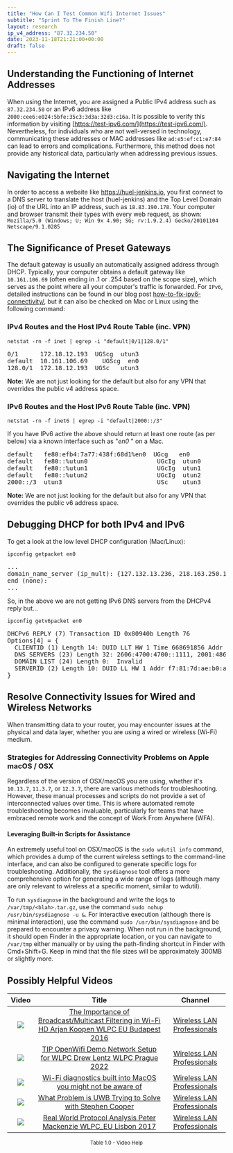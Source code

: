 ```yaml
---
title: "How Can I Test Common Wifi Internet Issues"
subtitle: "Sprint To The Finish Line?"
layout: research
ip_v4_address: "87.32.234.50"
date: 2023-11-18T21:21:00+00:00
draft: false
---
```


## Understanding the Functioning of Internet Addresses

When using the Internet, you are assigned a Public IPv4 address such as ```87.32.234.50``` or an IPv6 address like ```2000:cee6:e024:5bfe:35c3:3d3a:32d3:c16a```. It is possible to verify this information by visiting [https://test-ipv6.com/](https://test-ipv6.com/). Nevertheless, for individuals who are not well-versed in technology, communicating these addresses or MAC addresses like ```ad:e5:ef:c1:e7:84``` can lead to errors and complications. Furthermore, this method does not provide any historical data, particularly when addressing previous issues.
## Navigating the Internet
In order to access a website like https://huel-jenkins.io, you first connect to a DNS server to translate the host (huel-jenkins) and the Top Level Domain (io) of the URL into an IP address, such as ```18.83.190.178```. Your computer and browser transmit their types with every web request, as shown: <br>```Mozilla/5.0 (Windows; U; Win 9x 4.90; SG; rv:1.9.2.4) Gecko/20101104 Netscape/9.1.0285```
## The Significance of Preset Gateways
The default gateway is usually an automatically assigned address through DHCP. Typically, your computer obtains a default gateway like ```10.161.106.69``` (often ending in .1 or .254 based on the scope size), which serves as the point where all your computer's traffic is forwarded. For ```IPv6```, detailed instructions can be found in our blog post [how-to-fix-ipv6-connectivity/](/blog/how-to-fix-ipv6-connectivity/), but it can also be checked on Mac or Linux using the following command:
### IPv4 Routes and the Host IPv4 Route Table (inc. VPN)
```netstat -rn -f inet | egrep -i "default|0/1|128.0/1"```

<pre>
0/1      172.18.12.193  UGScg  utun3
default  10.161.106.69    UGScg  en0
128.0/1  172.18.12.193  UGSc   utun3</pre>

**Note:** We are not just looking for the default but also for any VPN that overrides the public v4 address space.

### IPv6 Routes and the Host IPv6 Route Table (inc. VPN)
```netstat -rn -f inet6 | egrep -i "default|2000::/3"```

If you have IPv6 active the above should return at least one route (as per below) via a known interface such as "_en0_ " on a Mac. 

<pre>
default   fe80:efb4:7a77:438f:68d1%en0  UGcg   en0
default   fe80::%utun0                   UGcIg  utun0
default   fe80::%utun1                   UGcIg  utun1
default   fe80::%utun2                   UGcIg  utun2
2000::/3  utun3                          USc    utun3</pre>

**Note:** We are not just looking for the default but also for any VPN that overrides the public v6 address space.
<br>

## Debugging DHCP for both IPv4 and IPv6

To get a look at the low level DHCP configuration (Mac/Linux): 

```ipconfig getpacket en0```

<pre>
...
domain_name_server (ip_mult): {127.132.13.236, 218.163.250.160}
end (none):
...</pre>

So, in the above we are not getting IPv6 DNS servers from the DHCPv4 reply but...

```ipconfig getv6packet en0```

<pre>
DHCPv6 REPLY (7) Transaction ID 0x80940b Length 76
Options[4] = {
  CLIENTID (1) Length 14: DUID LLT HW 1 Time 668691856 Addr ad:e5:ef:c1:e7:84
  DNS_SERVERS (23) Length 32: 2606:4700:4700::1111, 2001:4860:4860::8844
  DOMAIN_LIST (24) Length 0:  Invalid
  SERVERID (2) Length 10: DUID LL HW 1 Addr f7:81:7d:ae:b0:ae
}</pre>




## Resolve Connectivity Issues for Wired and Wireless Networks
When transmitting data to your router, you may encounter issues at the physical and data layer, whether you are using a wired or wireless (Wi-Fi) medium.
### Strategies for Addressing Connectivity Problems on Apple macOS / OSX
Regardless of the version of OSX/macOS you are using, whether it's ```10.13.7```, ```11.3.7```, or ```12.3.7```, there are various methods for troubleshooting. However, these manual processes and scripts do not provide a set of interconnected values over time. This is where automated remote troubleshooting becomes invaluable, particularly for teams that have embraced remote work and the concept of Work From Anywhere (WFA).
#### Leveraging Built-in Scripts for Assistance
An extremely useful tool on OSX/macOS is the ```sudo wdutil info``` command, which provides a dump of the current wireless settings to the command-line interface, and can also be configured to generate specific logs for troubleshooting. Additionally, the ```sysdiagnose``` tool offers a more comprehensive option for generating a wide range of logs (although many are only relevant to wireless at a specific moment, similar to wdutil).

To run ```sysdiagnose``` in the background and write the logs to ```/var/tmp/<blah>.tar.gz```, use the command ```sudo nohup /usr/bin/sysdiagnose -u &```. For interactive execution (although there is minimal interaction), use the command ```sudo /usr/bin/sysdiagnose``` and be prepared to encounter a privacy warning. When not run in the background, it should open Finder in the appropriate location, or you can navigate to ```/var/tmp``` either manually or by using the path-finding shortcut in Finder with Cmd+Shift+G. Keep in mind that the file sizes will be approximately 300MB or slightly more.
## Possibly Helpful Videos

<link href="/plugins/lity/css/lity.min.css" rel="stylesheet">
<script src="/plugins/lity/js/lity.min.js"></script>
<div class="table1-start"></div>

|Video | Title | Channel |
| :---: | :---: | :---: |
|<a href="https://www.youtube.com/watch?v=v8y-r9JBhmw" data-lity><img src="https://i.ytimg.com/vi/v8y-r9JBhmw/default.jpg" class="img-fluid"></a>|<a href="https://www.youtube.com/watch?v=v8y-r9JBhmw" data-lity>The Importance of Broadcast/Multicast Filtering in Wi-Fi HD   Arjan Koopen   WLPC EU Budapest 2016</a>|<a target="_blank" href="https://www.youtube.com/channel/UCIzBSS46vcqhwmBZ7ZpY-yg" >Wireless LAN Professionals</a>|
|<a href="https://www.youtube.com/watch?v=IDWliQnBNYM" data-lity><img src="https://i.ytimg.com/vi/IDWliQnBNYM/default.jpg" class="img-fluid"></a>|<a href="https://www.youtube.com/watch?v=IDWliQnBNYM" data-lity>TIP OpenWifi Demo Network Setup for WLPC   Drew Lentz   WLPC Prague 2022</a>|<a target="_blank" href="https://www.youtube.com/channel/UCIzBSS46vcqhwmBZ7ZpY-yg" >Wireless LAN Professionals</a>|
|<a href="https://www.youtube.com/watch?v=kBEcRYe9gRw" data-lity><img src="https://i.ytimg.com/vi/kBEcRYe9gRw/default.jpg" class="img-fluid"></a>|<a href="https://www.youtube.com/watch?v=kBEcRYe9gRw" data-lity>Wi-Fi diagnostics built into MacOS you might not be aware of</a>|<a target="_blank" href="https://www.youtube.com/channel/UCIzBSS46vcqhwmBZ7ZpY-yg" >Wireless LAN Professionals</a>|
|<a href="https://www.youtube.com/watch?v=zq5WOz06k_k" data-lity><img src="https://i.ytimg.com/vi/zq5WOz06k_k/default.jpg" class="img-fluid"></a>|<a href="https://www.youtube.com/watch?v=zq5WOz06k_k" data-lity>What Problem is UWB Trying to Solve with Stephen Cooper</a>|<a target="_blank" href="https://www.youtube.com/channel/UCIzBSS46vcqhwmBZ7ZpY-yg" >Wireless LAN Professionals</a>|
|<a href="https://www.youtube.com/watch?v=npVezI4l7tA" data-lity><img src="https://i.ytimg.com/vi/npVezI4l7tA/default.jpg" class="img-fluid"></a>|<a href="https://www.youtube.com/watch?v=npVezI4l7tA" data-lity>Real World Protocol Analysis   Peter Mackenzie   WLPC_EU Lisbon 2017</a>|<a target="_blank" href="https://www.youtube.com/channel/UCIzBSS46vcqhwmBZ7ZpY-yg" >Wireless LAN Professionals</a>|

<center><small>Table 1.0 - Video Help</small></center>
 <br>
<div class="table1-end"></div>
<script type="text/javascript">
(function() {
    $('div.table1-start').nextUntil('div.table1-end', 'table').addClass('table thead-dark table-striped table-responsive rounded').attr('id', 't1');
    $('#t1').find('thead').addClass('thead-dark');
})();
</script>
